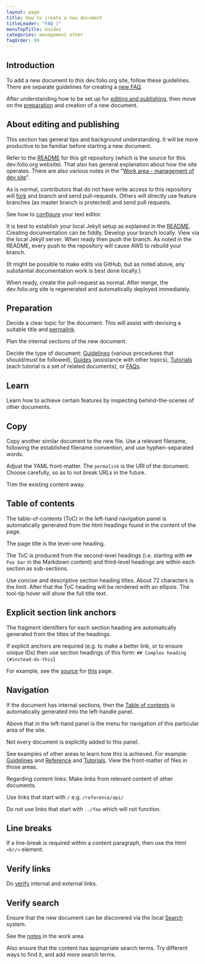 ```yaml
---
layout: page
title: How to create a new document
titleLeader: "FAQ |"
menuTopTitle: Guides
categories: management other
faqOrder: 99
---
```


## Introduction

To add a new document to this dev.folio.org site, follow these guidelines.
There are separate guidelines for creating a [new FAQ](/faqs/how-to-create-doc-faq/).

After understanding how to be set up for [editing and publishing](#about-editing-and-publishing), then move on the [preparation](#preparation) and creation of a new document.

## About editing and publishing

This section has general tips and background understanding.
It will be more productive to be familiar before starting a new document.

Refer to the [README](https://github.com/folio-org/folio-org.github.io) for this git repository (which is the source for this dev.folio.org website). That also has general explanation about how the site operates.
There are also various notes in the "[Work area - management of dev site](https://github.com/folio-org/folio-org.github.io#work-area---management-of-dev-site)".

As is normal, contributors that do not have write access to this repository will [fork](http://localhost:5000/guidelines/contributing/#fork-github-repository) and branch and send pull-requests.
Others will directly use feature branches (as master branch is protected) and send pull requests.

See how to [configure](/guides/developer-setup/#use-editorconfig-for-consistent-whitespace) your text editor.

It is best to establish your local Jekyll setup as explained in the [README](https://github.com/folio-org/folio-org.github.io).
Creating documentation can be fiddly.
Develop your branch locally.
View via the local Jekyll server.
When ready then push the branch.
As noted in the README, every push to the repository will cause AWS to rebuild your branch.

(It might be possible to make edits via GitHub, but as noted above, any substantial documentation work is best done locally.)

When ready, create the pull-request as normal. After merge, the dev.folio.org site is regenerated and automatically deployed immediately.

## Preparation

Decide a clear topic for the document.
This will assist with devising a suitable title and [permalink](#copy).

Plan the internal sections of the new document.

Decide the type of document:
[Guidelines](/guidelines/) (various procedures that should/must be followed),
[Guides](/guides/) (assistance with other topics),
[Tutorials](/tutorials/) (each tutorial is a set of related documents),
or [FAQs](/faqs/).

## Learn

Learn how to achieve certain features by inspecting behind-the-scenes of other documents.

## Copy

Copy another similar document to the new file. Use a relevant filename, following the established filename convention, and use hyphen-separated words.

Adjust the YAML front-matter. The `permalink` is the URI of the document.
Choose carefully, so as to not break URLs in the future.

Trim the existing content away.

## Table of contents

The table-of-contents (ToC) in the left-hand navigation panel is automatically generated from the html headings found in the content of the page.

The page title is the level-one heading.

The ToC is produced from the second-level headings (i.e. starting with `## Foo bar` in the Markdown content) and third-level headings are within each section as sub-sections.

Use concise and descriptive section heading titles. About 72 characters is the limit. After that the ToC heading will be rendered with an ellipsis. The tool-tip hover will show the full title text.

## Explicit section link anchors

The fragment identifiers for each section heading are automatically generated from the titles of the headings.

If explicit anchors are required (e.g. to make a better link, or to ensure unique IDs) then use section headings of this form: ``## Complex heading {#instead-do-this``}

For example, see the [source](https://raw.githubusercontent.com/folio-org/folio-org.github.io/master/guides/commence-a-module.md) for [this](/guides/commence-a-module/) page.

## Navigation

If the document has internal sections, then the [Table of contents](#table-of-contents) is automatically generated into the left-handle panel.

Above that in the left-hand panel is the menu for navigation of this particular area of the site.

Not every document is explicitly added to this panel.

See examples of other areas to learn how this is achieved.
For example: [Guidelines](/guidelines/) and [Reference](/reference/) and [Tutorials](/tutorials/).
View the front-matter of files in those areas.

Regarding content links: Make links from relevant content of other documents.

Use links that start with `/` e.g. `/reference/api/`

Do not use links that start with `../foo` which will not function.

## Line breaks

If a line-break is required within a content paragraph, then use the html `<br/>` element.

## Verify links

Do [verify](https://github.com/folio-org/folio-org.github.io#link-checker) internal and external links.

## Verify search

Ensure that the new document can be discovered via the local [Search](/search/) system.

See the [notes](https://github.com/folio-org/folio-org.github.io/blob/master/work/maintain-search.md) in the work area.

Also ensure that the content has appropriate search terms.
Try different ways to find it, and add more search terms.

